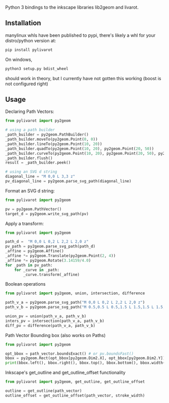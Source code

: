 Python 3 bindings to the inkscape libraries lib2geom and livarot.

Installation
------------

manylinux whls have been published to pypi, there's likely a whl for your distro/python version at:

```bash
pip install pylivarot
```

On windows, 

```bash
python3 setup.py bdist_wheel
```

should work in theory, but I currently have not gotten this working (boost is not configured right)

Usage
-----

Declaring Path Vectors:

```python
from pylivarot import py2geom

# using a path builder
_path_builder = py2geom.PathBuilder()
_path_builder.moveTo(py2geom.Point(0, 0))
_path_builder.lineTo(py2geom.Point(10, 20))
_path_builder.quadTo(py2geom.Point(10, 20), py2geom.Point(20, 50))
_path_builder.curveTo(py2geom.Point(10, 20), py2geom.Point(20, 50), py2geom.Point(40, 80))        
_path_builder.flush()
result = _path_builder.peek()

# using an SVG d string
diagonal_line = "M 0,0 L 3,3 z"
pv_diagonal_line = py2geom.parse_svg_path(diagonal_line) 
```

Format an SVG d string:

```python
from pylivarot import py2geom

pv = py2geom.PathVector()
target_d = py2geom.write_svg_path(pv)
```

Apply a transform:

```python
from pylivarot import py2geom

path_d =  "M 0,0 L 0,2 L 2,2 L 2,0 z"
pv_path = py2geom.parse_svg_path(path_d)
_affine = py2geom.Affine()
_affine *= py2geom.Translate(py2geom.Point(2, 4))
_affine *= py2geom.Rotate(3.14159/4.0) 
for _path in pv_path:
    for _curve in _path:
        _curve.transform(_affine)
```

Boolean operations

```python
from pylivarot import py2geom, union, intersection, difference

path_v_a = py2geom.parse_svg_path("M 0,0 L 0,2 L 2,2 L 2,0 z")
path_v_b = py2geom.parse_svg_path("M 0.5,0.5 L 0.5,1.5 L 1.5,1.5 L 1.5,0.5 z")

union_pv = union(path_v_a, path_v_b)
inters_pv = intersection(path_v_a, path_v_b)
diff_pv = difference(path_v_a, path_v_b)
```

Path Vector Bounding box (also works on Paths)

```python
from pylivarot import py2geom

opt_bbox = path_vector.boundsExact() # or pv.boundsFast()
bbox = py2geom.Rect(opt_bbox[py2geom.Dim2.X], opt_bbox[py2geom.Dim2.Y])
print(bbox.left(), bbox.right(), bbox.top(), bbox.bottom(), bbox.width(), bbox.height())
```

Inkscape's get_outline and get_outline_offset functionality

```python
from pylivarot import py2geom, get_outline, get_outline_offset

outline = get_outline(path_vector)
outline_offset = get_outline_offset(path_vector, stroke_width)
```